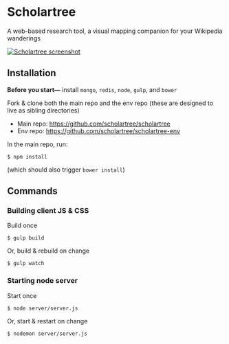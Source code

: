 Scholartree
===========
A web-based research tool, a visual mapping companion for your Wikipedia wanderings

[![Scholartree screenshot](http://i.imgur.com/16H2cSY.png)](https://scholartree.link/)

## Installation

**Before you start&mdash;** install `mongo`, `redis`, `node`, `gulp`, and `bower`

Fork & clone both the main repo and the env repo (these are designed to live as sibling directories)
- Main repo: https://github.com/scholartree/scholartree
- Env repo: https://github.com/scholartree/scholartree-env

In the main repo, run:
```
$ npm install
```
(which should also trigger `bower install`)

## Commands

### Building client JS & CSS

Build once
```
$ gulp build
```

Or, build & rebuild on change
```
$ gulp watch
```

### Starting node server

Start once
```
$ node server/server.js
```

Or, start & restart on change
```
$ nodemon server/server.js
```

